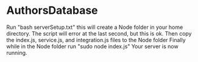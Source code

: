 # AuthorsDatabase
Run "bash serverSetup.txt" this will create a Node folder in your home directory.
The script will error at the last second, but this is ok. Then copy the index.js, service.js, and integration.js files to the Node folder
Finally while in the Node folder run "sudo node index.js" Your server is now running.
